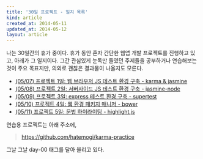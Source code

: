 ```yaml
---
title: '30일 프로젝트 - 일지 목록'
kind: article
created_at: 2014-05-11
updated_at: 2014-05-12
layout: article
---
```


나는 30일간의 휴가 중이다. 휴가 동안 혼자 간단한 웹앱 개발 프로젝트를 진행하고 있고, 아래가 그 일지이다. 그간 관심있게 눈독만 들였던 주제들을 공부하거나 연습해보는 것이 주요 목표지만, 의외로 괜찮은 결과물이 나올지도 모른다. 

* [(05/07) 프로젝트 1일: 웹 브라우저 JS 테스트 환경 구축 - karma & jasmine](http://hatemogi.com/holiday-project-day-01/)
* [(05/08) 프로젝트 2일: 서버사이드 JS 테스트 환경 구축 - jasmine-node](http://hatemogi.com/holiday-project-day-02/)
* [(05/09) 프로젝트 3일: express 테스트 환경 구축 - supertest](http://hatemogi.com/holiday-project-day-03/)
* [(05/10) 프로젝트 4일: 웹 환경 패키지 매니저 - bower](http://hatemogi.com/holiday-project-day-04/)
* [(05/11) 프로젝트 5일: 문법 하이라이팅 - highlight.js](http://hatemogi.com/holiday-project-day-05/)

연습용 프로젝트는 아래 주소에,

> <https://github.com/hatemogi/karma-practice>

그날 그날 day-00 태그를 달아 올리고 있다. 